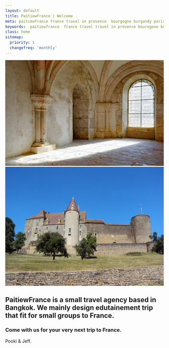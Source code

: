 ```yaml
---
layout: default
title: PaitiewFrance | Welcome
meta: paitiewfrance france travel in provence  bourgogne burgundy paris  avignon grasse  baux de provence luberon nice cote d'azur  monaco cannes marseille 
keywords:  paitiewfrance  france travel travel in provence bourogone burgundy paris avignon grasse  baux de provence luberon nice cote d'azur  monaco cannes marseille 
class: home
sitemap:
  priority: 1
  changefreq: 'monthly'
---
```


<div class="intro-picture">
    <img src="img/fontenay.jpg" alt="" id="one">
    <img src="img/chateauneuf.jpg" alt="" id="two">
</div>

##  PaitiewFrance is a small travel agency based in Bangkok. We mainly design edutainement trip that fit for small groups to France.

### Come with us for your very next trip to France.


Pooki & Jeff.  
